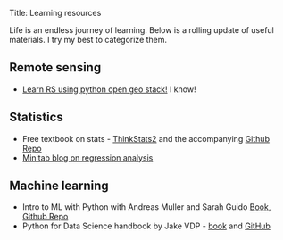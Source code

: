 Title: Learning resources

Life is an endless journey of learning. Below is a rolling update of useful materials. I try my best to categorize them.

## Remote sensing
 - [Learn RS using python open geo stack!](https://www.earthdatascience.org/tutorials/) I know!

## Statistics
 - Free textbook on stats - [ThinkStats2](https://greenteapress.com/wp/think-stats-2e/) and the accompanying [Github Repo](https://github.com/AllenDowney/ThinkStats2)
 - [Minitab blog on regression analysis](http://blog.minitab.com/blog/adventures-in-statistics-2/regression-analysis-tutorial-and-examples)
 
## Machine learning
- Intro to ML with Python with Andreas Muller and Sarah Guido [Book](http://shop.oreilly.com/product/0636920030515.do), [Github Repo](https://github.com/amueller/introduction_to_ml_with_python)
- Python for Data Science handbook by Jake VDP - [book](https://jakevdp.github.io/PythonDataScienceHandbook/) and [GitHub](https://github.com/jakevdp/PythonDataScienceHandbook)